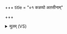 +++
title = "०१ कन्नव्यो अतसीनाम्"

+++
<details><summary>मूलम् (VS)</summary>

कन्नव्यो॑ अत॒सीनां॑ तु॒रो गृ॑णीत॒ मर्त्यः॑।  
न॒ही न्व॑स्य महि॒मान॑मिन्द्रि॒यं स्व᳡र्गृ॒णन्त॑ आन॒शुः ॥
</details>